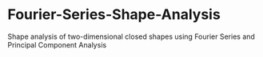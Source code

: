 # Fourier-Series-Shape-Analysis
Shape analysis of two-dimensional closed shapes using Fourier Series and Principal Component Analysis
